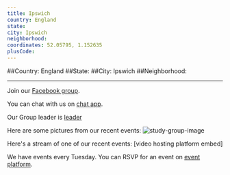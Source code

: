 ```yaml
---
title: Ipswich
country: England
state: 
city: Ipswich
neighborhood: 
coordinates: 52.05795, 1.152635
plusCode:
---
```


##Country: England
##State: 
##City: Ipswich
##Neighborhood: 
*****
Join our [Facebook group](https://www.facebook.com/groups/free.code.camp.ipswich).

You can chat with us on [chat app]().

Our Group leader is [leader]()

Here are some pictures from our recent events:
![study-group-image]()

Here's a stream of one of our recent events:
[video hosting platform embed]

We have events every Tuesday. You can RSVP for an event on [event platform]().
